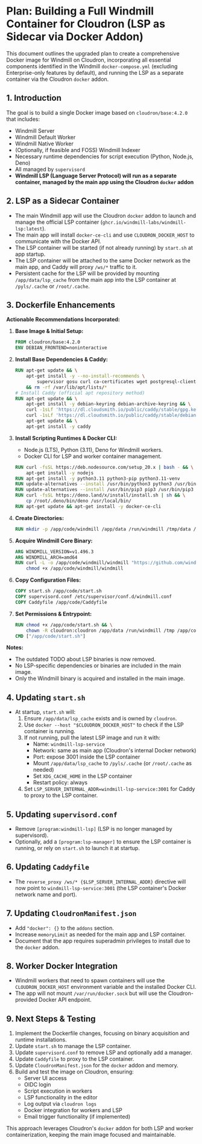 # Plan: Building a Full Windmill Container for Cloudron (LSP as Sidecar via Docker Addon)

This document outlines the upgraded plan to create a comprehensive Docker image for Windmill on Cloudron, incorporating all essential components identified in the Windmill `docker-compose.yml` (excluding Enterprise-only features by default), and running the LSP as a separate container via the Cloudron `docker` addon.

## 1. Introduction

The goal is to build a single Docker image based on `cloudron/base:4.2.0` that includes:
- Windmill Server
- Windmill Default Worker
- Windmill Native Worker
- (Optionally, if feasible and FOSS) Windmill Indexer
- Necessary runtime dependencies for script execution (Python, Node.js, Deno)
- All managed by `supervisord`
- **Windmill LSP (Language Server Protocol) will run as a separate container, managed by the main app using the Cloudron `docker` addon**

## 2. LSP as a Sidecar Container

- The main Windmill app will use the Cloudron `docker` addon to launch and manage the official LSP container (`ghcr.io/windmill-labs/windmill-lsp:latest`).
- The main app will install `docker-ce-cli` and use `CLOUDRON_DOCKER_HOST` to communicate with the Docker API.
- The LSP container will be started (if not already running) by `start.sh` at app startup.
- The LSP container will be attached to the same Docker network as the main app, and Caddy will proxy `/ws/*` traffic to it.
- Persistent cache for the LSP will be provided by mounting `/app/data/lsp_cache` from the main app into the LSP container at `/pyls/.cache` or `/root/.cache`.

## 3. Dockerfile Enhancements

**Actionable Recommendations Incorporated:**

1.  **Base Image & Initial Setup:**
    ```dockerfile
    FROM cloudron/base:4.2.0
    ENV DEBIAN_FRONTEND=noninteractive
    ```

2.  **Install Base Dependencies & Caddy:**
    ```dockerfile
    RUN apt-get update && \
        apt-get install -y --no-install-recommends \
            supervisor gosu curl ca-certificates wget postgresql-client gnupg apt-transport-https \
        && rm -rf /var/lib/apt/lists/*
    # Install Caddy (official apt repository method)
    RUN apt-get update && \
        apt-get install -y debian-keyring debian-archive-keyring && \
        curl -1sLf 'https://dl.cloudsmith.io/public/caddy/stable/gpg.key' | gpg --dearmor -o /usr/share/keyrings/caddy-stable-archive-keyring.gpg && \
        curl -1sLf 'https://dl.cloudsmith.io/public/caddy/stable/debian.deb.txt' | tee /etc/apt/sources.list.d/caddy-stable.list && \
        apt-get update && \
        apt-get install -y caddy
    ```

3.  **Install Scripting Runtimes & Docker CLI:**
    - Node.js (LTS), Python (3.11), Deno for Windmill workers.
    - Docker CLI for LSP and worker container management.
    ```dockerfile
    RUN curl -fsSL https://deb.nodesource.com/setup_20.x | bash - && \
        apt-get install -y nodejs
    RUN apt-get install -y python3.11 python3-pip python3.11-venv
    RUN update-alternatives --install /usr/bin/python3 python3 /usr/bin/python3.11 1
    RUN update-alternatives --install /usr/bin/pip3 pip3 /usr/bin/pip3 1
    RUN curl -fsSL https://deno.land/x/install/install.sh | sh && \
        cp /root/.deno/bin/deno /usr/local/bin/
    RUN apt-get update && apt-get install -y docker-ce-cli
    ```

4.  **Create Directories:**
    ```dockerfile
    RUN mkdir -p /app/code/windmill /app/data /run/windmill /tmp/data /app/data/lsp_cache /app/data/windmill_index
    ```

5.  **Acquire Windmill Core Binary:**
    ```dockerfile
    ARG WINDMILL_VERSION=v1.496.3
    ARG WINDMILL_ARCH=amd64
    RUN curl -L -o /app/code/windmill/windmill "https://github.com/windmill-labs/windmill/releases/download/${WINDMILL_VERSION}/windmill-${WINDMILL_ARCH}" && \
        chmod +x /app/code/windmill/windmill
    ```

6.  **Copy Configuration Files:**
    ```dockerfile
    COPY start.sh /app/code/start.sh
    COPY supervisord.conf /etc/supervisor/conf.d/windmill.conf
    COPY Caddyfile /app/code/Caddyfile
    ```

7.  **Set Permissions & Entrypoint:**
    ```dockerfile
    RUN chmod +x /app/code/start.sh && \
        chown -R cloudron:cloudron /app/data /run/windmill /tmp /app/code/windmill
    CMD ["/app/code/start.sh"]
    ```

**Notes:**
- The outdated TODO about LSP binaries is now removed.
- No LSP-specific dependencies or binaries are included in the main image.
- Only the Windmill binary is acquired and installed in the main image.

## 4. Updating `start.sh`

- At startup, `start.sh` will:
    1. Ensure `/app/data/lsp_cache` exists and is owned by `cloudron`.
    2. Use `docker --host "$CLOUDRON_DOCKER_HOST"` to check if the LSP container is running.
    3. If not running, pull the latest LSP image and run it with:
        - Name: `windmill-lsp-service`
        - Network: same as main app (Cloudron's internal Docker network)
        - Port: expose 3001 inside the LSP container
        - Mount `/app/data/lsp_cache` to `/pyls/.cache` (or `/root/.cache` as needed)
        - Set `XDG_CACHE_HOME` in the LSP container
        - Restart policy: always
    4. Set `LSP_SERVER_INTERNAL_ADDR=windmill-lsp-service:3001` for Caddy to proxy to the LSP container.

## 5. Updating `supervisord.conf`

- Remove `[program:windmill-lsp]` (LSP is no longer managed by supervisord).
- Optionally, add a `[program:lsp-manager]` to ensure the LSP container is running, or rely on `start.sh` to launch it at startup.

## 6. Updating `Caddyfile`

- The `reverse_proxy /ws/* {$LSP_SERVER_INTERNAL_ADDR}` directive will now point to `windmill-lsp-service:3001` (the LSP container's Docker network name and port).

## 7. Updating `CloudronManifest.json`

- Add `"docker": {}` to the `addons` section.
- Increase `memoryLimit` as needed for the main app and LSP container.
- Document that the app requires superadmin privileges to install due to the `docker` addon.

## 8. Worker Docker Integration

- Windmill workers that need to spawn containers will use the `CLOUDRON_DOCKER_HOST` environment variable and the installed Docker CLI.
- The app will not mount `/var/run/docker.sock` but will use the Cloudron-provided Docker API endpoint.

## 9. Next Steps & Testing

1. Implement the Dockerfile changes, focusing on binary acquisition and runtime installations.
2. Update `start.sh` to manage the LSP container.
3. Update `supervisord.conf` to remove LSP and optionally add a manager.
4. Update `Caddyfile` to proxy to the LSP container.
5. Update `CloudronManifest.json` for the `docker` addon and memory.
6. Build and test the image on Cloudron, ensuring:
    - Server UI access
    - OIDC login
    - Script execution in workers
    - LSP functionality in the editor
    - Log output via `cloudron logs`
    - Docker integration for workers and LSP
    - Email trigger functionality (if implemented)

This approach leverages Cloudron's `docker` addon for both LSP and worker containerization, keeping the main image focused and maintainable.
